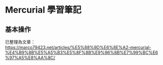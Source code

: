 # Mercurial 學習筆記

## 基本操作

已整理為文章： https://marco79423.net/articles/%E5%88%9D%E6%8E%A2-mercurial-%E4%B9%8B%E5%A5%B3%E5%8F%8B%E9%96%8B%E7%99%BC%E6%97%A5%E8%AA%8C/
